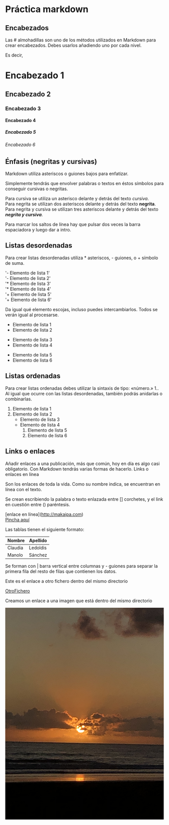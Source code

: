 # Práctica markdown

## Encabezados

Las # almohadillas son uno de los métodos utilizados en Markdown para crear encabezados. Debes usarlos añadiendo uno por cada nivel.

Es decir,

# Encabezado 1
## Encabezado 2
### Encabezado 3
#### Encabezado 4
##### Encabezado 5
###### Encabezado 6

## Énfasis (negritas y cursivas)

Markdown utiliza asteriscos o guiones bajos para enfatizar.

Simplemente tendrás que envolver palabras o textos en éstos símbolos para conseguir cursivas o negritas.

Para cursiva se utiliza un asterisco delante y detrás del texto *cursiva*.  
Para negrita se utilizan dos asteriscos delante y detrás del texto **negrita**.  
Para negrita y cursiva se utilizan tres asteriscos delante y detrás del texto ***negrita y cursiva***.  

Para marcar los saltos de línea hay que pulsar dos veces la barra espaciadora y luego dar a intro.  

## Listas desordenadas

Para crear listas desordenadas utiliza * asteriscos, - guiones, o + símbolo de suma.

'- Elemento de lista 1'  
'- Elemento de lista 2'  
'* Elemento de lista 3'  
'* Elemento de lista 4'  
'+ Elemento de lista 5'  
'+ Elemento de lista 6'  

Da igual qué elemento escojas, incluso puedes intercambiarlos. Todos se verán igual al procesarse.

- Elemento de lista 1
- Elemento de lista 2
* Elemento de lista 3
* Elemento de lista 4
+ Elemento de lista 5
+ Elemento de lista 6

## Listas ordenadas

Para crear listas ordenadas debes utilizar la sintaxis de tipo: «número.» 1.. Al igual que ocurre con las listas desordenadas, también podrás anidarlas o combinarlas.

1. Elemento de lista 1
2.  Elemento de lista 2
    - Elemento de lista 3
    - Elemento de lista 4
        1. Elemento de lista 5
        2. Elemento de lista 6

## Links o enlaces

Añadir enlaces a una publicación, más que común, hoy en día es algo casi obligatorio. Con Markdown tendrás varias formas de hacerlo.
Links o enlaces en línea

Son los enlaces de toda la vida. Como su nombre indica, se encuentran en línea con el texto.

Se crean escribiendo la palabra o texto enlazada entre [] corchetes, y el link en cuestión entre () paréntesis.

\[enlace en línea](http://makaipa.com)  
[Pincha aquí](http://makaipa.com)

Las tablas tienen el siguiente formato:

| Nombre | Apellido |
| ------ | -------- |
| Claudia | Ledoldis |
| Manolo | Sánchez |

Se forman con | barra vertical entre columnas y - guiones para separar la primera fila del resto de filas que contienen los datos.

Este es el enlace a otro fichero dentro del mismo directorio

[OtroFichero](OtroArchivo.md)

Creamos un enlace a una imagen que está dentro del mismo directorio

![Imagen](IMG_4161.JPEG)